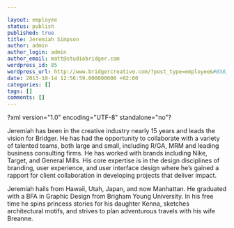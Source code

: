 ```yaml
---

layout: employee
status: publish
published: true
title: Jeremiah Simpson
author: admin
author_login: admin
author_email: matt@studiobridger.com
wordpress_id: 85
wordpress_url: http://www.bridgercreative.com/?post_type=employee&#038;p=85
date: 2013-10-14 12:56:59.000000000 +02:00
categories: []
tags: []
comments: []
---
```

?xml version="1.0" encoding="UTF-8" standalone="no"?

Jeremiah has been in the creative industry nearly 15 years and leads the vision for Bridger. He has had the opportunity to collaborate with a variety of talented teams, both large and small, including R/GA, MRM and leading business consulting firms. He has worked with brands including Nike, Target, and General Mills. His core expertise is in the design disciplines of branding, user experience, and user interface design where he’s gained a rapport for client collaboration in developing projects that deliver impact.



Jeremiah hails from Hawaii, Utah, Japan, and now Manhattan. He graduated with a BFA in Graphic Design from Brigham Young University. In his free time he spins princess stories for his daughter Kenna, sketches architectural motifs, and strives to plan adventurous travels with his wife Breanne.
